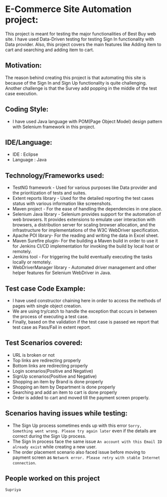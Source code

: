 # E-Commerce Site Automation project:

This project is meant for testing the major functionalities of Best Buy web site. I have used Data-Driven testing for testing Sign In functionality with Data provider. Also, this project covers the main features like Adding item to cart and searching and adding item to cart.

## Motivation:
The reason behind creating this project is that automating this site is because of the Sign In and Sign Up functionality is quite challenging. Another challenge is that the Survey add popping in the middle of the test case execution.

## Coding Style:
- I have used Java language with POM(Page Object Model) design pattern with Selenium framework in this project.

## IDE/Language:
- IDE : Eclipse
- Language : Java

## Technology/Frameworks used:
- TestNG framework - Used for various purposes like Data provider and the prioritization of tests and suites.
- Extent reports library - Used for the detailed reporting the test cases status with various information like screenshots.
- Maven project - For the ease of handling the dependencies in one place.
- Selenium Java library - Selenium provides support for the automation of web browsers. It provides extensions to emulate user interaction with browsers, a distribution server for scaling browser allocation, and the infrastructure for implementations of the W3C WebDriver specification.
- Apache POI library- For the reading and writing the data in  Excel sheet.
- Maven Surefire plugin- For the building a Maven build in order to use it for Jenkins CI/CD implementation for invoking the build by local host or remotely.
- Jenkins tool - For triggering the build eventually executing the tasks locally or remotely.
- WebDriverManager library - Automated driver management and other helper features for Selenium WebDriver in Java.

## Test case Code Example:
- I have used constructor chaining here in order to access the methods of pages with single object creation.
- We are using try/catch to handle the exception that occurs in between the process of executing a test case.
- Finally, based on the validation if the test case is passed we report that test case as Pass/Fail in extent report.

## Test Scenarios covered:
- URL is broken or not
- Top links are redirecting properly
- Bottom links are redirecting properly 
- Login scenarios(Positive and Negative)
- SignUp scenarios(Positive and Negative)
- Shopping an item by Brand is done properly
- Shopping an item by Department is done properly
- Searching and add an item to cart is done properly
- Order is added to cart and moved till the payment screen properly.

## Scenarios having issues while testing:
- The Sign Up process sometimes ends up with this error ```Sorry, Something went wrong. Please try again later``` even if the details are correct during the Sign Up process.	
- The Sign In process face the same issue ```An account with this Email ID already exist``` while creating a new user.
- The order placement scenario also faced issue before moving to payment screen as ```Network error. Please retry with stable Internet connection```.


## People worked on this project
```Supriya```
